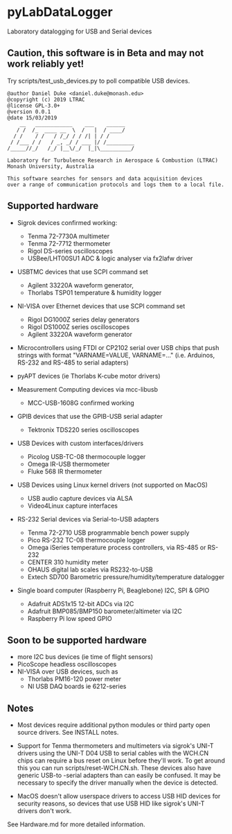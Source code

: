 # pyLabDataLogger
Laboratory datalogging for USB and Serial devices

## Caution, this software is in Beta and may not work reliably yet!
Try scripts/test_usb_devices.py to poll compatible USB devices.

    @author Daniel Duke <daniel.duke@monash.edu>
    @copyright (c) 2019 LTRAC
    @license GPL-3.0+
    @version 0.0.1
    @date 15/03/2019
        __   ____________    ___    ______    
       / /  /_  ____ __  \  /   |  / ____/    
      / /    / /   / /_/ / / /| | / /         
     / /___ / /   / _, _/ / ___ |/ /_________ 
    /_____//_/   /_/ |__\/_/  |_|\__________/ 

    Laboratory for Turbulence Research in Aerospace & Combustion (LTRAC)
    Monash University, Australia

    This software searches for sensors and data acquisition devices
    over a range of communication protocols and logs them to a local file.

## Supported hardware

- Sigrok devices
     confirmed working:
    - Tenma 72-7730A multimeter
    - Tenma 72-7712 thermometer
    - Rigol DS-series oscilloscopes
    - USBee/LHT00SU1 ADC & logic analyser via fx2lafw driver

- USBTMC devices that use SCPI command set
    - Agilent 33220A waveform generator,
    - Thorlabs TSP01 temperature & humidity logger

- NI-VISA over Ethernet devices that use SCPI command set
    - Rigol DG1000Z series delay generators
    - Rigol DS1000Z series oscilloscopes
    - Agilent 33220A waveform generator

- Microcontrollers using FTDI or CP2102 serial over USB chips
       that push strings with format "VARNAME=VALUE, VARNAME=..."
       (i.e. Arduinos, RS-232 and RS-485 to serial adapters)

- pyAPT devices (ie Thorlabs K-cube motor drivers)

- Measurement Computing devices via mcc-libusb
    - MCC-USB-1608G confirmed working

- GPIB devices that use the GPIB-USB serial adapter
    - Tektronix TDS220 series oscilloscopes

- USB Devices with custom interfaces/drivers
    - Picolog USB-TC-08 thermocouple logger
    - Omega IR-USB thermometer 
    - Fluke 568 IR thermometer
    
- USB Devices using Linux kernel drivers (not supported on MacOS)
    - USB audio capture devices via ALSA
    - Video4Linux capture interfaces 

- RS-232 Serial devices via Serial-to-USB adapters
    - Tenma 72-2710 USB programmable bench power supply
    - Pico RS-232 TC-08 thermocouple logger
    - Omega iSeries temperature process controllers, via RS-485 or RS-232
    - CENTER 310 humidity meter
    - OHAUS digital lab scales via RS232-to-USB
    - Extech SD700 Barometric pressure/humidity/temperature datalogger

- Single board computer (Raspberry Pi, Beaglebone) I2C, SPI & GPIO
    - Adafruit ADS1x15 12-bit ADCs via I2C
    - Adafruit BMP085/BMP150 barometer/altimeter via I2C
    - Raspberry Pi low speed GPIO

## Soon to be supported hardware

- more I2C bus devices (ie time of flight sensors)
- PicoScope headless oscilloscopes
- NI-VISA over USB devices, such as
    - Thorlabs PM16-120 power meter
    - NI USB DAQ boards ie 6212-series

## Notes
- Most devices require additional python modules or third party open source
  drivers. See INSTALL notes.

- Support for Tenma thermometers and multimeters via sigrok's UNI-T drivers
  using the UNI-T D04 USB to serial cables with the WCH.CN chips can require
  a bus reset on Linux before they'll work. To get around this
  you can run scripts/reset-WCH.CN.sh. These devices also have generic USB-to
  -serial adapters than can easily be confused. It may be necessary to specify
  the driver manually when the device is detected.

- MacOS doesn't allow userspace drivers to access USB HID devices for security
  reasons, so devices that use USB HID like sigrok's UNI-T drivers don't work.

See Hardware.md for more detailed information.
